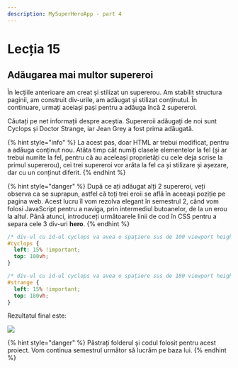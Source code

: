 ```yaml
---
description: MySuperHeroApp - part 4
---
```


# Lecția 15

## Adăugarea mai multor supereroi

În lecțiile anterioare am creat și stilizat un supererou. Am stabilit structura paginii, am construit div-urile, am adăugat și stilizat conținutul. În continuare, urmați aceiași pași pentru a adăuga încă 2 supereroi.

Căutați pe net informații despre aceștia. Supereroii adăugați de noi sunt Cyclops și Doctor Strange, iar Jean Grey a fost prima adăugată.

{% hint style="info" %}
La acest pas, doar HTML ar trebui modificat, pentru a adăuga conținut nou. Atâta timp cât numiți clasele elementelor la fel \(și ar trebui numite la fel, pentru că au aceleași proprietăți cu cele deja scrise la primul supererou\), cei trei supereroi vor arăta la fel ca și stilizare și așezare, dar cu un conținut diferit.
{% endhint %}

{% hint style="danger" %}
După ce ați adăugat alți 2 supereroi, veți observa ca se suprapun, astfel că toți trei eroii se află în aceeași poziție pe pagina web. Acest lucru îl vom rezolva elegant în semestrul 2, când vom folosi JavaScript pentru a naviga, prin intermediul butoanelor, de la un erou la altul. Până atunci, introduceți următoarele linii de cod în CSS pentru a separa cele 3 div-uri **hero**.
{% endhint %}

```css
/* div-ul cu id-ul cyclops va avea o spațiere sus de 100 viewport height */
#cyclops {
  left: 15% !important;
  top: 100vh;
}

/* div-ul cu id-ul cyclops va avea o spațiere sus de 180 viewport height */
#strange {
  left: 15% !important;
  top: 180vh;
}
```

Rezultatul final este:

![](../.gitbook/assets/screencapture-file-users-poppy-desktop-myproject-index-html-2020-03-17-14_28_17.png)

{% hint style="danger" %}
Păstrați folderul și codul folosit pentru acest proiect. Vom continua semestrul următor să lucrăm pe baza lui.
{% endhint %}

